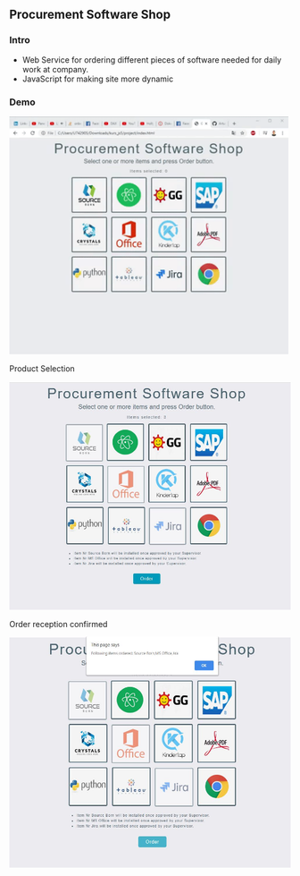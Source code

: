 <h2>Procurement Software Shop</h2>
<h3>Intro</h3>
<ul>
  <li>Web Service for ordering different pieces of software needed for daily work at company.</li>
  <li>JavaScript for making site more dynamic</li>
</ul>

<h3>Demo</h3>
<img src="images/shop.gif" heigh="400" width="500">
<p>Product Selection</p>
<img src="images/image1.JPG">
<p>Order reception confirmed</p>
<img src="images/image2.JPG">

